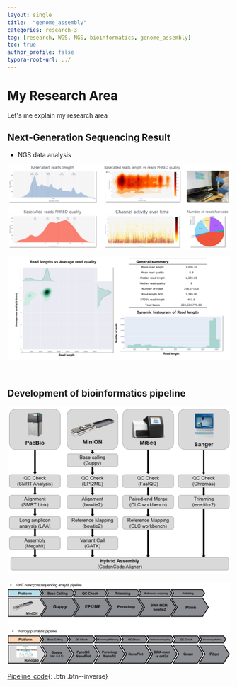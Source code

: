 ```yaml
---
layout: single
title:  "genome_assembly"
categories: research-3
tag: [research, WGS, NGS, bioinformatics, genome_assembly]
toc: true
author_profile: false
typora-root-url: ../
---
```


# My Research Area 

Let's me explain my research area


## Next-Generation Sequencing Result
- NGS data analysis

![QC](/assets/images/23-02-20-genome_assembly/QC.jpg)



![QC1](/assets/images/23-02-20-genome_assembly/QC1.jpg)

<br/>

## Development of bioinformatics pipeline



![pipeline1](/assets/images/23-02-20-genome_assembly/pipeline1.jpg)

![pipeline](/assets/images/23-02-20-genome_assembly/pipeline.jpg)

[Pipeline_code](https://github.com/rhksdn01/bioinformatics_pipeline){: .btn .btn--inverse}
